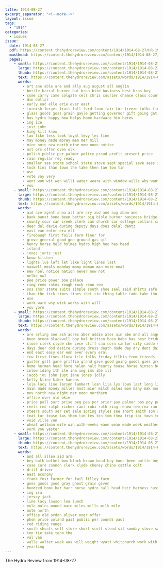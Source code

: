 ```yaml
---
title: 1914-08-27
excerpt_separator: "<!--more-->"
layout: issue
tags:
  - "1914"
categories:
  - issues
issue:
  date: 1914-08-27
  pdf: https://content.thehydroreview.com/content/1914/1914-08-27/HR-1914-08-27.pdf
  masthead: https://content.thehydroreview.com/content/1914/1914-08-27/masthead/HR-1914-08-27.jpg
  pages:
    - small: https://content.thehydroreview.com/content/1914/1914-08-27/small/HR-1914-08-27-01.jpg
      large: https://content.thehydroreview.com/content/1914/1914-08-27/large/HR-1914-08-27-01.jpg
      thumb: https://content.thehydroreview.com/content/1914/1914-08-27/thumbnails/HR-1914-08-27-01.jpg
      text: https://content.thehydroreview.com/assets/words/1914/1914-08-27/HR-1914-08-27-01.txt
      words:
        - art ane able are and ally aug august all anglin
        - bottle barral burner but bran bird business best bros buy
        - come carry came colgate cell chris courier chance class county core cash caddo cream
        - din dollar
        - early ead elle erie ever east
        - furnish forget fruit fall ford from fair for freeze folks fields first fine
        - glass goods goss grain gayle getting governor gift going gat gallon gash given grade
        - has hydro happy how helps home hardware him heres
        - ing ice
        - just john
        - king kill know
        - lao like less look loyal levy les line
        - may money made morey men mer mill
        - nice note new north nine now noon notice
        - ost ors offer oven olk
        - polish public per palmer policy proud profit present price
        - rain regular reg ready
        - smaller see store school state stove sept special save sees still scott sine selling sell shorts small
        - tock tims than town the take then tae tow tin
        - use
        - vote vay very
        - went won wit wen willi water weare with window wills why want will war wil
        - you
    - small: https://content.thehydroreview.com/content/1914/1914-08-27/small/HR-1914-08-27-02.jpg
      large: https://content.thehydroreview.com/content/1914/1914-08-27/large/HR-1914-08-27-02.jpg
      thumb: https://content.thehydroreview.com/content/1914/1914-08-27/thumbnails/HR-1914-08-27-02.jpg
      text: https://content.thehydroreview.com/assets/words/1914/1914-08-27/HR-1914-08-27-02.txt
      words:
        - aid ave agent anna all are ary aud and aug aban ane
        - bank banat bone been better big bible burner business bridge boey barber but buy
        - county cour can creek clerk cam church car college collins call court cheap carry
        - deer dal davie during deputy days does dalal dantz
        - east ean enter era ell
        - firebaugh first fails farm finer for
        - grove general good gee ground gas gil
        - henry horse held holmes hydro high heo has head
        - island
        - jones jantz just
        - know kitchen
        - lights lue left let like light lines last
        - maxwell meals monday many moman man more meal
        - new noel notice nation never now not
        - oelke owl
        - pee price power poe palace
        - ring remo rates rough rock reno row
        - sos shor state suits simple south shoe seal said shirts safe september salli save shines see school show stoves stove set sou special
        - than the tick times tines thet tie thing table tade take tho taken
        - use
        - work ward why wick works with will
        - you yore
    - small: https://content.thehydroreview.com/content/1914/1914-08-27/small/HR-1914-08-27-03.jpg
      large: https://content.thehydroreview.com/content/1914/1914-08-27/large/HR-1914-08-27-03.jpg
      thumb: https://content.thehydroreview.com/content/1914/1914-08-27/thumbnails/HR-1914-08-27-03.jpg
      text: https://content.thehydroreview.com/assets/words/1914/1914-08-27/HR-1914-08-27-03.txt
      words:
        - are arling ane ash acres aber addie ates ain abe and all angeles aid ard aug ally aud allen
        - buen broom blackwell boy bal britton been babe bas best bridgeport bradley bureau bet big both bank buy bring booth bent blish bay
        - close clerk clyde che cece cliff cau corn cantor city caddo creek come camp course cown camping chas crees came county card
        - days deer dod desire during dress death dade day dry dent dairy daughter dixie
        - end east easy ear eon ever every eral
        - few first fines flora file folks friday filbin from friends fee farrow felton for fall frid farm
        - gister gall gane griffin grand gave good going goods gies green granda gan
        - home herman head hore helen halt hearty house horse hinton hour held had hom high hata hickey her hook hall hydro hey hester has hess horn harriman
        - inlow iding ith ile ina ing ims ibe ill
        - jacob jou john just jane jones jolly
        - kelly kline kiker kansas
        - lola lacy line larson lambert loan lila lys loun last long lindsay lis lunch little
        - main made money miller most mier milch miles mon many mak mont monday mis miss moti market monn med marriage mary
        - nov north new night ner noon northern
        - office over old okie
        - price pall part prise peg pea por prior pay palmer pos poy port present
        - reels red ralph richer rant robi ruth ring renew rew rea ran ringer
        - steers south ser set sale spring styles see short smith som stroud sins stow save shimer she summer sah six stock sey study son saturday states samples shoe sis sunday
        - teat tur tease tas them tin tes ten tom thea trip tai town ton ted texas the
        - void ville ven
        - wheat wellman wife win with weeks wane wean wade week weatherford wight write william will wil was work want wan werre wit wink weight wedding worth well wat woods went
        - york you yester
    - small: https://content.thehydroreview.com/content/1914/1914-08-27/small/HR-1914-08-27-04.jpg
      large: https://content.thehydroreview.com/content/1914/1914-08-27/large/HR-1914-08-27-04.jpg
      thumb: https://content.thehydroreview.com/content/1914/1914-08-27/thumbnails/HR-1914-08-27-04.jpg
      text: https://content.thehydroreview.com/assets/words/1914/1914-08-27/HR-1914-08-27-04.txt
      words:
        - and all allen aid arm
        - bey both bethel box black brown bond bay bons been bottle boy
        - case cure cannon clerk clyde cheney china cattle colt
        - drill driver
        - east economy
        - frank fost farmer for fail filley farm
        - goes goods good gray ghost grain given
        - hundred home har harr horse hydro hall head heit harness huss him her
        - ing ira
        - jersey jack
        - line lacy lawson lea lunch
        - mule mules mound mare miles mills milk mile
        - note north
        - office old ordon oliver over offer
        - phon price poland past public per pounds paul
        - red riding range
        - south shoats sell store short scott stead sit sunday stove sale steer september see saddler steel springs
        - ton tie take tenn the
        - val van
        - walle walter week was will weight wyatt whitchurch work with
        - yearling
---
```


The Hydro Review from 1914-08-27

<!--more-->

